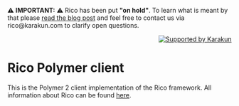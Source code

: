 

<p>
  ⚠️ <b>IMPORTANT:</b> ⚠️ Rico has been put <b>"on hold"</b>. To learn what is meant by that please <a href="https://dev.karakun.com/rico/2021/06/25/rico-on-hold.html">read the blog post</a>  and feel free to contact us via rico@karakun.com to clarify open questions.<br />
  </p>

  <p align="right">
<a href="https://dev.karakun.com" target="_blank"><img src="https://raw.githubusercontent.com/rico-projects/rico/master/readme/supported_by_karakun.png" alt="Supported by Karakun"/></a>
</p>


# Rico Polymer client
This is the Polymer 2 client implementation of the Rico framework. All information about Rico can be found [here](https://github.com/rico-project/rico).
